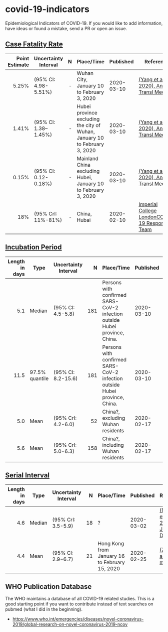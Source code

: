 # covid-19-indicators
Epidemiological Indicators of COVID-19. If you would like to add information, have ideas or found a mistake, send a PR or open an issue.


## [Case Fatality Rate](https://en.wikipedia.org/wiki/Case_fatality_rate)


| Point Estimate | Uncertainty Interval           | N | Place/Time | Published | Reference |
| -------------: |-------------|-----:|-----|-----|-----|
| 5.25%    | (95% CI: 4.98-5.51%) | - | Wuhan City, January 10 to February 3, 2020 | 2020-03-10 | [(Yang et al., 2020), Ann Transl Med.](https://www.ncbi.nlm.nih.gov/pubmed/32168464) |
| 1.41%    | (95% CI: 1.38–1.45%) | - | Hubei province excluding the city of Wuhan, January 10 to February 3, 2020 | 2020-03-10 | [(Yang et al., 2020), Ann Transl Med.](https://www.ncbi.nlm.nih.gov/pubmed/32168464) |
| 0.15%    | (95% CI: 0.12-0.18%) | - | Mainland China excluding Hubei, January 10 to February 3, 2020 | 2020-03-10 | [(Yang et al., 2020), Ann Transl Med.](https://www.ncbi.nlm.nih.gov/pubmed/32168464) |
| 18%    | (95% CrI: 11%-81%) | - | China, Hubai| 2020-02-10 | [Imperial College LondonCOVID-19 Response Team](https://www.imperial.ac.uk/media/imperial-college/medicine/sph/ide/gida-fellowships/Imperial-College-COVID19-severity-10-02-2020.pdf) |


## [Incubation Period](https://en.wikipedia.org/wiki/Incubation_period)


| Length in days | Type | Uncertainty Interval           | N | Place/Time | Published | Reference |
| -------------: |-------------|-------------| -----:|-----|-----|-----|
| 5.1   | Median  | (95% CI: 4.5-5.8) | 181 | Persons with confirmed SARS-CoV-2 infection outside Hubei province, China. | 2020-03-10 | [(Lauer et al., 2020), Ann Intern Med.](https://www.ncbi.nlm.nih.gov/pubmed/32150748) |
| 11.5     | 97.5% quantile | (95% CI: 8.2-15.6) | 181 | Persons with confirmed SARS-CoV-2 infection outside Hubei province, China. | 2020-03-10 | [(Lauer et al., 2020), Ann Intern Med.](https://www.ncbi.nlm.nih.gov/pubmed/32150748) |
| 5.0    | Mean | (95% CrI: 4.2-6.0) | 52 | China?, excluding Wuhan residents | 2020-02-17 | [(Linton et al., 2020), J. Clin. Med..](https://www.mdpi.com/2077-0383/9/2/538) |
| 5.6    | Mean | (95% CrI: 5.0-6.3) | 158 | China?, including Wuhan residents | 2020-02-17 | [(Linton et al., 2020), J. Clin. Med..](https://www.mdpi.com/2077-0383/9/2/538) |




## [Serial Interval](https://en.wikipedia.org/wiki/Serial_interval)

| Length in days | Type | Uncertainty Interval           | N  | Place/Time | Published | Reference |
| -------------: |-------------|-------------| -----:|-----|-----|-----|
| 4.6    | Median  | (95% CrI: 3.5-5.9) | 18  | ? | 2020-03-02 | [(Nishiura et al., 2020), Int J Infect Dis.](https://www.ncbi.nlm.nih.gov/pubmed/32145466) |
| 4.4      | Mean | (95% CI: 2.9−6.7) | 21  | Hong Kong from January 16 to February 15, 2020 | 2020-02-25 | [(Zhao et al., 2020), medrxiv](https://www.medrxiv.org/content/10.1101/2020.02.21.20026559v1.article-info) |


## WHO Publication Database

The WHO maintains a database of all COVID-19 related studies. This is a good starting point if you want to contribute instead of text searches on pubmed (what I did in the beginning).

* https://www.who.int/emergencies/diseases/novel-coronavirus-2019/global-research-on-novel-coronavirus-2019-ncov
